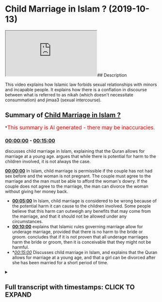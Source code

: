 # Child Marriage in Islam ? (2019-10-13)

<iframe loading='lazy' src='https://www.youtube.com/embed/sEkCeBHQvXw'></iframe>## Description

This video explains how Islamic law forbids sexual relationships with minors and incapable people. It explains how there is a conflation in discourse between what is referred to as nikah (which doesn't necessitate consummation) and jimaa3 (sexual intercourse).

## Summary of [Child Marriage in Islam ?](https://www.youtube.com/watch?v=sEkCeBHQvXw)


*<span style="color:red; font-size:125%">This summary is AI generated - there may be inaccuracies</span>.

### [00:00:00](https://www.youtube.com/watch?v=sEkCeBHQvXw&t=0) - [00:15:00](https://www.youtube.com/watch?v=sEkCeBHQvXw&t=900)

 discusses child marriage in Islam, explaining that the Quran allows for marriage at a young age. argues that while there is potential for harm to the children involved, it is not always the case.

**[00:00:00](https://www.youtube.com/watch?v=sEkCeBHQvXw&t=0)** In Islam, child marriage is permissible if the couple has not had sex before and the woman is not pregnant. The couple must agree to the marriage and the man must be able to afford the woman's dowry. If the couple does not agree to the marriage, the man can divorce the woman without giving her money back.
* **[00:05:00](https://www.youtube.com/watch?v=sEkCeBHQvXw&t=300)** In Islam, child marriage is considered to be wrong because of the potential harm it can cause to the children involved. Some people believe that this harm can outweigh any benefits that may come from the marriage, and that it should not be allowed under any circumstances.
* **[00:10:00](https://www.youtube.com/watch?v=sEkCeBHQvXw&t=600)** explains that Islamic rules governing marriage allow for underage marriage, provided that there is no harm to the bride or groom. concludes that if it is not proven that all underage marriages harm the bride or groom, then it is conceivable that they might not be harmful.
* **[00:15:00](https://www.youtube.com/watch?v=sEkCeBHQvXw&t=900)* Discusses child marriage in Islam, and explains that the Quran allows for marriage at a young age, and that a girl can be divorced after she has been married for a short period of time.

<details><summary><h2>Full transcript with timestamps: CLICK TO EXPAND</h2></summary>

[0:00:08](https://youtu.be/sEkCeBHQvXw?t=8) no no no when the pom-poms our son was  
[0:00:11](https://youtu.be/sEkCeBHQvXw?t=11) alive there was no need for anyone else  
[0:00:13](https://youtu.be/sEkCeBHQvXw?t=13) to be able to buy the finished you  
[0:00:32](https://youtu.be/sEkCeBHQvXw?t=32) realize an attempt on the discussion  
[0:00:46](https://youtu.be/sEkCeBHQvXw?t=46) that I'm a different person what I'm  
[0:00:48](https://youtu.be/sEkCeBHQvXw?t=48) saying to you  
[0:00:49](https://youtu.be/sEkCeBHQvXw?t=49) let me be clear 6511 your head yeah well  
[0:00:53](https://youtu.be/sEkCeBHQvXw?t=53) let me hide the ones who are never had  
[0:00:54](https://youtu.be/sEkCeBHQvXw?t=54) men straight before if we say that this  
[0:00:57](https://youtu.be/sEkCeBHQvXw?t=57) means what powers are premature freed I  
[0:01:00](https://youtu.be/sEkCeBHQvXw?t=60) have not had periods before yeah we can  
[0:01:03](https://youtu.be/sEkCeBHQvXw?t=63) accept this no problem  
[0:01:04](https://youtu.be/sEkCeBHQvXw?t=64) yeah I'll accept that purse at that  
[0:01:06](https://youtu.be/sEkCeBHQvXw?t=66) interpretation I'll say fine what does  
[0:01:08](https://youtu.be/sEkCeBHQvXw?t=68) it say in the verse that they can have  
[0:01:10](https://youtu.be/sEkCeBHQvXw?t=70) sex with the man it doesn't say that  
[0:01:12](https://youtu.be/sEkCeBHQvXw?t=72) I've SAT before the Quran max explicitly  
[0:01:14](https://youtu.be/sEkCeBHQvXw?t=74) clear in total no it says that if in the  
[0:01:20](https://youtu.be/sEkCeBHQvXw?t=80) Quran it says that if you have touched  
[0:01:22](https://youtu.be/sEkCeBHQvXw?t=82) her then you have if you have touched  
[0:01:24](https://youtu.be/sEkCeBHQvXw?t=84) her then you don't have to give her my  
[0:01:25](https://youtu.be/sEkCeBHQvXw?t=85) heart back in other words her dowry back  
[0:01:27](https://youtu.be/sEkCeBHQvXw?t=87) if you haven't touched her then and you  
[0:01:29](https://youtu.be/sEkCeBHQvXw?t=89) divorce her then you know you don't have  
[0:01:31](https://youtu.be/sEkCeBHQvXw?t=91) to get you give them a model back in  
[0:01:33](https://youtu.be/sEkCeBHQvXw?t=93) other words it's conceivable - excuse me  
[0:01:36](https://youtu.be/sEkCeBHQvXw?t=96) it's conceivable to marry and not touch  
[0:01:39](https://youtu.be/sEkCeBHQvXw?t=99) yeah and that is a form of marriage  
[0:01:40](https://youtu.be/sEkCeBHQvXw?t=100) which existed is actually not a marriage  
[0:01:43](https://youtu.be/sEkCeBHQvXw?t=103) it's a in vernacular term to refer to as  
[0:01:46](https://youtu.be/sEkCeBHQvXw?t=106) the contract of some sort so I'm saying  
[0:01:49](https://youtu.be/sEkCeBHQvXw?t=109) is it's not  
[0:01:55](https://youtu.be/sEkCeBHQvXw?t=115) yeah so I'm saying about sex exactly  
[0:01:57](https://youtu.be/sEkCeBHQvXw?t=117) thank you very much someone who  
[0:01:59](https://youtu.be/sEkCeBHQvXw?t=119) understands a little bomb fantasy so  
[0:02:00](https://youtu.be/sEkCeBHQvXw?t=120) here  
[0:02:01](https://youtu.be/sEkCeBHQvXw?t=121) yeah that's fine just leave em he says  
[0:02:05](https://youtu.be/sEkCeBHQvXw?t=125) chat he's a young he's a young man  
[0:02:06](https://youtu.be/sEkCeBHQvXw?t=126) obviously all the ladies are very  
[0:02:08](https://youtu.be/sEkCeBHQvXw?t=128) attractive very attractive okay so  
[0:02:18](https://youtu.be/sEkCeBHQvXw?t=138) having said that what I'm trying to say  
[0:02:20](https://youtu.be/sEkCeBHQvXw?t=140) is this is that so when the quran says  
[0:02:22](https://youtu.be/sEkCeBHQvXw?t=142) were lemme ahead this is that if we put  
[0:02:25](https://youtu.be/sEkCeBHQvXw?t=145) Jamar at Villa we'll put all the leaves  
[0:02:27](https://youtu.be/sEkCeBHQvXw?t=147) together which we have to tell apart the  
[0:02:29](https://youtu.be/sEkCeBHQvXw?t=149) same method then you'll find that the  
[0:02:32](https://youtu.be/sEkCeBHQvXw?t=152) Koran says yes the ones you who have  
[0:02:36](https://youtu.be/sEkCeBHQvXw?t=156) never had before you but it also says  
[0:02:39](https://youtu.be/sEkCeBHQvXw?t=159) hadith says Allah Allah Allah Allah  
[0:02:40](https://youtu.be/sEkCeBHQvXw?t=160) which is the high that which means you  
[0:02:42](https://youtu.be/sEkCeBHQvXw?t=162) can't harm or reciprocity which is the  
[0:02:45](https://youtu.be/sEkCeBHQvXw?t=165) principle that everyone uses to say that  
[0:02:47](https://youtu.be/sEkCeBHQvXw?t=167) you can't have intercourse work with  
[0:02:49](https://youtu.be/sEkCeBHQvXw?t=169) someone professional unable the second  
[0:02:51](https://youtu.be/sEkCeBHQvXw?t=171) thing they use is  
[0:03:05](https://youtu.be/sEkCeBHQvXw?t=185) [Music]  
[0:03:37](https://youtu.be/sEkCeBHQvXw?t=217) we had this discussion before that some  
[0:03:40](https://youtu.be/sEkCeBHQvXw?t=220) things are not like the Constitution the  
[0:03:43](https://youtu.be/sEkCeBHQvXw?t=223) Quran is like the Constitution and the  
[0:03:44](https://youtu.be/sEkCeBHQvXw?t=224) hadith is like the laws so what yeah you  
[0:03:48](https://youtu.be/sEkCeBHQvXw?t=228) need elaboration that's why I say to  
[0:03:50](https://youtu.be/sEkCeBHQvXw?t=230) kana load I actually made this argument  
[0:03:51](https://youtu.be/sEkCeBHQvXw?t=231) you're making I said that if you only  
[0:03:53](https://youtu.be/sEkCeBHQvXw?t=233) took a Quranic understanding then it  
[0:03:55](https://youtu.be/sEkCeBHQvXw?t=235) would be permissible for you to have sex  
[0:03:56](https://youtu.be/sEkCeBHQvXw?t=236) with minors we wait to get away from  
[0:03:59](https://youtu.be/sEkCeBHQvXw?t=239) that is to have hadith expire expansion  
[0:04:02](https://youtu.be/sEkCeBHQvXw?t=242) if you only took the Quran you're right  
[0:04:04](https://youtu.be/sEkCeBHQvXw?t=244) if the Quran was the only thing I have a  
[0:04:06](https://youtu.be/sEkCeBHQvXw?t=246) video on this with carnal owners if you  
[0:04:09](https://youtu.be/sEkCeBHQvXw?t=249) only looked at the Quran based on the  
[0:04:11](https://youtu.be/sEkCeBHQvXw?t=251) version of Quran 65 for it would be  
[0:04:13](https://youtu.be/sEkCeBHQvXw?t=253) permissible to have sex with minors but  
[0:04:16](https://youtu.be/sEkCeBHQvXw?t=256) what I'm saying is that we don't just  
[0:04:17](https://youtu.be/sEkCeBHQvXw?t=257) say Quran so we take ADIZ and as a  
[0:04:20](https://youtu.be/sEkCeBHQvXw?t=260) result of that because of the actions of  
[0:04:22](https://youtu.be/sEkCeBHQvXw?t=262) a prophet and he's saying that you can't  
[0:04:23](https://youtu.be/sEkCeBHQvXw?t=263) harm anyone the jurists have says for  
[0:04:26](https://youtu.be/sEkCeBHQvXw?t=266) example I've mentioned with dairy in his  
[0:04:27](https://youtu.be/sEkCeBHQvXw?t=267) book aliens off and his chapter of  
[0:04:29](https://youtu.be/sEkCeBHQvXw?t=269) Hadoop he mentions anyone who has sex  
[0:04:31](https://youtu.be/sEkCeBHQvXw?t=271) with someone who's under the age of  
[0:04:34](https://youtu.be/sEkCeBHQvXw?t=274) puberty yeah we merge there whipped so  
[0:04:39](https://youtu.be/sEkCeBHQvXw?t=279) another words they flogged in public now  
[0:04:41](https://youtu.be/sEkCeBHQvXw?t=281) there's a question is it the scholars he  
[0:04:43](https://youtu.be/sEkCeBHQvXw?t=283) said the humblest call is there  
[0:04:44](https://youtu.be/sEkCeBHQvXw?t=284) different some said that is they all  
[0:04:45](https://youtu.be/sEkCeBHQvXw?t=285) whipped and some say they're not with  
[0:04:47](https://youtu.be/sEkCeBHQvXw?t=287) the point is this is that why is he  
[0:04:48](https://youtu.be/sEkCeBHQvXw?t=288) talking about punishment in marriage  
[0:04:50](https://youtu.be/sEkCeBHQvXw?t=290) yeah so so this is something what I'm  
[0:04:53](https://youtu.be/sEkCeBHQvXw?t=293) saying is Islam is actually the only  
[0:04:54](https://youtu.be/sEkCeBHQvXw?t=294) religion and my understanding is first  
[0:04:56](https://youtu.be/sEkCeBHQvXw?t=296) of the Abrahamic religions which makes  
[0:04:58](https://youtu.be/sEkCeBHQvXw?t=298) it so explicitly clear that in fact  
[0:05:01](https://youtu.be/sEkCeBHQvXw?t=301) having intercourse with unable people  
[0:05:02](https://youtu.be/sEkCeBHQvXw?t=302) where would I be - or not by the way  
[0:05:04](https://youtu.be/sEkCeBHQvXw?t=304) because there could be someone who's a  
[0:05:05](https://youtu.be/sEkCeBHQvXw?t=305) mental mentally ill or by the way like  
[0:05:07](https://youtu.be/sEkCeBHQvXw?t=307) in the law now can I ask you a question  
[0:05:09](https://youtu.be/sEkCeBHQvXw?t=309) how I have sex of a 75 year old me yeah  
[0:05:12](https://youtu.be/sEkCeBHQvXw?t=312) it's legal but if I had I guarantee if I  
[0:05:15](https://youtu.be/sEkCeBHQvXw?t=315) have sex with oh sorry sorry but no from  
[0:05:17](https://youtu.be/sEkCeBHQvXw?t=317) me serve some more okay no sir you so no  
[0:05:20](https://youtu.be/sEkCeBHQvXw?t=320) no not me listen what I'm saying is what  
[0:05:23](https://youtu.be/sEkCeBHQvXw?t=323) is it illegal  
[0:05:24](https://youtu.be/sEkCeBHQvXw?t=324) no it's Haram though is Haram  
[0:05:29](https://youtu.be/sEkCeBHQvXw?t=329) what I'm saying is that the  
[0:05:33](https://youtu.be/sEkCeBHQvXw?t=333) one-size-fits-all policy of okay 1560 a  
[0:05:36](https://youtu.be/sEkCeBHQvXw?t=336) model I don't care about that I'm not  
[0:05:38](https://youtu.be/sEkCeBHQvXw?t=338) even against the age of consent but I'm  
[0:05:40](https://youtu.be/sEkCeBHQvXw?t=340) saying that they should be it should be  
[0:05:41](https://youtu.be/sEkCeBHQvXw?t=341) more nuanced look no problem I'm saying  
[0:05:45](https://youtu.be/sEkCeBHQvXw?t=345) it's more nuanced innocence I'm saying  
[0:05:51](https://youtu.be/sEkCeBHQvXw?t=351) that look in the day and age we live in  
[0:05:52](https://youtu.be/sEkCeBHQvXw?t=352) now I actually would I would put it to  
[0:05:55](https://youtu.be/sEkCeBHQvXw?t=355) you and I made this argument before of  
[0:05:56](https://youtu.be/sEkCeBHQvXw?t=356) Ali we said that look because there's  
[0:05:58](https://youtu.be/sEkCeBHQvXw?t=358) more than one factor would write as a  
[0:06:00](https://youtu.be/sEkCeBHQvXw?t=360) marriage that had control which means  
[0:06:02](https://youtu.be/sEkCeBHQvXw?t=362) ability it's a matter of issue had mr.  
[0:06:04](https://youtu.be/sEkCeBHQvXw?t=364) Walker if she had means scholarly  
[0:06:06](https://youtu.be/sEkCeBHQvXw?t=366) ability and to to the son just won't  
[0:06:15](https://youtu.be/sEkCeBHQvXw?t=375) forget  
[0:06:20](https://youtu.be/sEkCeBHQvXw?t=380) some places only needs exegesis and the  
[0:06:23](https://youtu.be/sEkCeBHQvXw?t=383) scholars come together and you said some  
[0:06:24](https://youtu.be/sEkCeBHQvXw?t=384) Arabic words and they come together in  
[0:06:26](https://youtu.be/sEkCeBHQvXw?t=386) it so I am asking over timing so at the  
[0:06:28](https://youtu.be/sEkCeBHQvXw?t=388) time of the Prophet obviously there  
[0:06:30](https://youtu.be/sEkCeBHQvXw?t=390) weren't huge schools of scholars there  
[0:06:33](https://youtu.be/sEkCeBHQvXw?t=393) were just hundreds and they should do as  
[0:06:48](https://youtu.be/sEkCeBHQvXw?t=408) well here's what here's what people that  
[0:06:51](https://youtu.be/sEkCeBHQvXw?t=411) understand here's what people are  
[0:06:52](https://youtu.be/sEkCeBHQvXw?t=412) understand about I just wanted to say to  
[0:06:54](https://youtu.be/sEkCeBHQvXw?t=414) you before his long assist you look  
[0:06:56](https://youtu.be/sEkCeBHQvXw?t=416) every environment is different okay  
[0:06:57](https://youtu.be/sEkCeBHQvXw?t=417) Islam is not the Islamic rule is not a  
[0:07:00](https://youtu.be/sEkCeBHQvXw?t=420) rock in the sense that it's unmarriable  
[0:07:01](https://youtu.be/sEkCeBHQvXw?t=421) unflexible and in the sense this there  
[0:07:05](https://youtu.be/sEkCeBHQvXw?t=425) is a degree of elasticity and that's  
[0:07:07](https://youtu.be/sEkCeBHQvXw?t=427) what our soul is all about is to see  
[0:07:09](https://youtu.be/sEkCeBHQvXw?t=429) okay what works well in this situation  
[0:07:11](https://youtu.be/sEkCeBHQvXw?t=431) what counts as harm in this situation  
[0:07:13](https://youtu.be/sEkCeBHQvXw?t=433) what counts as necessity in this  
[0:07:15](https://youtu.be/sEkCeBHQvXw?t=435) situation and the answers to that  
[0:07:16](https://youtu.be/sEkCeBHQvXw?t=436) question is different so for me now if  
[0:07:18](https://youtu.be/sEkCeBHQvXw?t=438) you if I bring someone my man  
[0:07:21](https://youtu.be/sEkCeBHQvXw?t=441) I say look we've go to a primary school  
[0:07:24](https://youtu.be/sEkCeBHQvXw?t=444) year six yeah yes sir five years ago we  
[0:07:28](https://youtu.be/sEkCeBHQvXw?t=448) have five year six yeah ten eleven year  
[0:07:30](https://youtu.be/sEkCeBHQvXw?t=450) olds yeah if we go to those ages and  
[0:07:32](https://youtu.be/sEkCeBHQvXw?t=452) I've shown you I promise you anywhere in  
[0:07:35](https://youtu.be/sEkCeBHQvXw?t=455) London anyway the UK or any of these  
[0:07:37](https://youtu.be/sEkCeBHQvXw?t=457) kids ready for marriage  
[0:07:38](https://youtu.be/sEkCeBHQvXw?t=458) absolutely not what the fingers are sick  
[0:07:40](https://youtu.be/sEkCeBHQvXw?t=460) mind you don't know but my name is  
[0:07:51](https://youtu.be/sEkCeBHQvXw?t=471) Manuel be honest yeah  
[0:07:52](https://youtu.be/sEkCeBHQvXw?t=472) all right so me a new wife the reason  
[0:07:55](https://youtu.be/sEkCeBHQvXw?t=475) why is this interest we would both say  
[0:07:57](https://youtu.be/sEkCeBHQvXw?t=477) that contradicts your ability yeah so I  
[0:07:59](https://youtu.be/sEkCeBHQvXw?t=479) would harm them yes okay anything that  
[0:08:01](https://youtu.be/sEkCeBHQvXw?t=481) harms or anybody is I'm not allowed  
[0:08:03](https://youtu.be/sEkCeBHQvXw?t=483) married yeah it's not allowed alright so  
[0:08:05](https://youtu.be/sEkCeBHQvXw?t=485) because the the Qaeda that we have which  
[0:08:08](https://youtu.be/sEkCeBHQvXw?t=488) is similar to our liberal fingers  
[0:08:13](https://youtu.be/sEkCeBHQvXw?t=493) women should join this is what I say to  
[0:08:15](https://youtu.be/sEkCeBHQvXw?t=495) you look this is what Porsche real  
[0:08:17](https://youtu.be/sEkCeBHQvXw?t=497) consequentialism yeah question why is it  
[0:08:20](https://youtu.be/sEkCeBHQvXw?t=500) wrong to have sex or one euro second for  
[0:08:43](https://youtu.be/sEkCeBHQvXw?t=523) now I'm sorry to say but we love Jesus  
[0:08:45](https://youtu.be/sEkCeBHQvXw?t=525) as well now we do it's the same person  
[0:08:49](https://youtu.be/sEkCeBHQvXw?t=529) what is it for now listen discussion all  
[0:08:56](https://youtu.be/sEkCeBHQvXw?t=536) right Baz message Jesus is that look if  
[0:08:59](https://youtu.be/sEkCeBHQvXw?t=539) it's you're saying it's wrong primarily  
[0:09:02](https://youtu.be/sEkCeBHQvXw?t=542) because of the harm the consequences of  
[0:09:04](https://youtu.be/sEkCeBHQvXw?t=544) it perfect I totally agree with you  
[0:09:09](https://youtu.be/sEkCeBHQvXw?t=549) right so all I'm saying is that if this  
[0:09:11](https://youtu.be/sEkCeBHQvXw?t=551) I love will call a positive reasoning  
[0:09:13](https://youtu.be/sEkCeBHQvXw?t=553) did not exist and it wouldn't be wrong  
[0:09:17](https://youtu.be/sEkCeBHQvXw?t=557) perfect so it's consequentially wrong if  
[0:09:27](https://youtu.be/sEkCeBHQvXw?t=567) you can ensure it something which is  
[0:09:28](https://youtu.be/sEkCeBHQvXw?t=568) partially wrong something which is  
[0:09:30](https://youtu.be/sEkCeBHQvXw?t=570) intuitively wrong is not always it's not  
[0:09:32](https://youtu.be/sEkCeBHQvXw?t=572) as always categorically wrong  
[0:09:34](https://youtu.be/sEkCeBHQvXw?t=574) now you can have something like let me  
[0:09:35](https://youtu.be/sEkCeBHQvXw?t=575) explain you could have something which  
[0:09:37](https://youtu.be/sEkCeBHQvXw?t=577) is intuitively wrong  
[0:09:38](https://youtu.be/sEkCeBHQvXw?t=578) what consequentially well you can have  
[0:09:39](https://youtu.be/sEkCeBHQvXw?t=579) something what it's consequentially  
[0:09:43](https://youtu.be/sEkCeBHQvXw?t=583) wrong which means it's the 1 because X Y  
[0:09:44](https://youtu.be/sEkCeBHQvXw?t=584) Z you can explain why right now I'm  
[0:09:48](https://youtu.be/sEkCeBHQvXw?t=588) saying that with that explanation I  
[0:09:50](https://youtu.be/sEkCeBHQvXw?t=590) agree with you if you don't have that  
[0:09:52](https://youtu.be/sEkCeBHQvXw?t=592) explanation I then we say it's not one  
[0:09:54](https://youtu.be/sEkCeBHQvXw?t=594) anymore therefore therefore therefore  
[0:09:56](https://youtu.be/sEkCeBHQvXw?t=596) I'm one positing to use a scientific  
[0:09:58](https://youtu.be/sEkCeBHQvXw?t=598) approach I'm saying to you that if the  
[0:10:01](https://youtu.be/sEkCeBHQvXw?t=601) person's age is 15  
[0:10:03](https://youtu.be/sEkCeBHQvXw?t=603) yeah it could be wrong depending on that  
[0:10:06](https://youtu.be/sEkCeBHQvXw?t=606) person if she's 16 it could be wrong I'm  
[0:10:11](https://youtu.be/sEkCeBHQvXw?t=611) Kimora Lee morally look if you've got a  
[0:10:13](https://youtu.be/sEkCeBHQvXw?t=613) 16 year old I'm saying it could be wrong  
[0:10:15](https://youtu.be/sEkCeBHQvXw?t=615) yeah and it could be right yeah  
[0:10:17](https://youtu.be/sEkCeBHQvXw?t=617) depending on that person only just that  
[0:10:21](https://youtu.be/sEkCeBHQvXw?t=621) person themselves it could be it could  
[0:10:24](https://youtu.be/sEkCeBHQvXw?t=624) be wrong could be wrong right depends on  
[0:10:26](https://youtu.be/sEkCeBHQvXw?t=626) what the variable depends what if it  
[0:10:28](https://youtu.be/sEkCeBHQvXw?t=628) harms them or not what legal is a  
[0:10:33](https://youtu.be/sEkCeBHQvXw?t=633) different story that's a different  
[0:10:35](https://youtu.be/sEkCeBHQvXw?t=635) reason  
[0:10:38](https://youtu.be/sEkCeBHQvXw?t=638) no problem in this case that's in this  
[0:10:42](https://youtu.be/sEkCeBHQvXw?t=642) country by the way yeah 14:12  
[0:10:47](https://youtu.be/sEkCeBHQvXw?t=647) yeah no problem so having said one  
[0:10:49](https://youtu.be/sEkCeBHQvXw?t=649) person exactly no problem so what I'm  
[0:10:52](https://youtu.be/sEkCeBHQvXw?t=652) saying to you is this is that if you say  
[0:10:55](https://youtu.be/sEkCeBHQvXw?t=655) it's wrong because of your hum factor  
[0:10:57](https://youtu.be/sEkCeBHQvXw?t=657) yeah yeah yeah perfect yeah I'm saying  
[0:11:00](https://youtu.be/sEkCeBHQvXw?t=660) to you I agree with you look Islamic  
[0:11:02](https://youtu.be/sEkCeBHQvXw?t=662) roots of you yeah Islamic rules of you  
[0:11:03](https://youtu.be/sEkCeBHQvXw?t=663) so I'm saying so long as that cause is  
[0:11:05](https://youtu.be/sEkCeBHQvXw?t=665) not there no more then we can't say it's  
[0:11:08](https://youtu.be/sEkCeBHQvXw?t=668) wrong no society is decided like you  
[0:11:20](https://youtu.be/sEkCeBHQvXw?t=680) said because if you really think about  
[0:11:25](https://youtu.be/sEkCeBHQvXw?t=685) that hey you know when did this change  
[0:11:27](https://youtu.be/sEkCeBHQvXw?t=687) it changed my it 29 yeah yeah when you  
[0:11:29](https://youtu.be/sEkCeBHQvXw?t=689) had the Marriage Act change before 2012  
[0:11:32](https://youtu.be/sEkCeBHQvXw?t=692) too  
[0:11:34](https://youtu.be/sEkCeBHQvXw?t=694) women didn't venture right anyway into  
[0:11:36](https://youtu.be/sEkCeBHQvXw?t=696) no problem  
[0:11:37](https://youtu.be/sEkCeBHQvXw?t=697) but the point is here's what I'm saying  
[0:11:40](https://youtu.be/sEkCeBHQvXw?t=700) to you before the age of 40 year 1929  
[0:11:42](https://youtu.be/sEkCeBHQvXw?t=702) before that parrot a legal paradigm  
[0:11:44](https://youtu.be/sEkCeBHQvXw?t=704) shift no no it was 12 years old yeah if  
[0:11:47](https://youtu.be/sEkCeBHQvXw?t=707) you look at the Marriage Act 1929 with  
[0:11:49](https://youtu.be/sEkCeBHQvXw?t=709) 12 years old before that time what I'm  
[0:11:52](https://youtu.be/sEkCeBHQvXw?t=712) saying to you is that was it the case  
[0:11:53](https://youtu.be/sEkCeBHQvXw?t=713) that all women that were having  
[0:11:54](https://youtu.be/sEkCeBHQvXw?t=714) intercourse at that age were harmed  
[0:12:01](https://youtu.be/sEkCeBHQvXw?t=721) correct  
[0:12:02](https://youtu.be/sEkCeBHQvXw?t=722) it's just there's no need for that you  
[0:12:04](https://youtu.be/sEkCeBHQvXw?t=724) can't prove the opposite no the burden  
[0:12:07](https://youtu.be/sEkCeBHQvXw?t=727) of proof is on the one who's making the  
[0:12:08](https://youtu.be/sEkCeBHQvXw?t=728) claim yeah I'm making it that you're  
[0:12:10](https://youtu.be/sEkCeBHQvXw?t=730) asking the question were they all  
[0:12:12](https://youtu.be/sEkCeBHQvXw?t=732) damaged and I would say okay um not  
[0:12:14](https://youtu.be/sEkCeBHQvXw?t=734) maybe some ridiculous you're still  
[0:12:34](https://youtu.be/sEkCeBHQvXw?t=754) thinking ease quickly no no I'm not  
[0:12:38](https://youtu.be/sEkCeBHQvXw?t=758) saying that I've all I'm saying to you  
[0:12:39](https://youtu.be/sEkCeBHQvXw?t=759) look if you get an 11 year olds  
[0:12:41](https://youtu.be/sEkCeBHQvXw?t=761) testimony at the in the know but then if  
[0:12:52](https://youtu.be/sEkCeBHQvXw?t=772) you're saying no no problem but if  
[0:12:55](https://youtu.be/sEkCeBHQvXw?t=775) you're saying that is the case that  
[0:12:56](https://youtu.be/sEkCeBHQvXw?t=776) there was a wide-scale epidemic harm of  
[0:12:59](https://youtu.be/sEkCeBHQvXw?t=779) women because of that or men for them  
[0:13:01](https://youtu.be/sEkCeBHQvXw?t=781) are you know what you have to finish  
[0:13:06](https://youtu.be/sEkCeBHQvXw?t=786) this point the point is that this is and  
[0:13:17](https://youtu.be/sEkCeBHQvXw?t=797) one thing is you can't possibly prove  
[0:13:20](https://youtu.be/sEkCeBHQvXw?t=800) all women under the age of 16 are  
[0:13:22](https://youtu.be/sEkCeBHQvXw?t=802) definitely not having said that if you  
[0:13:25](https://youtu.be/sEkCeBHQvXw?t=805) go to what you have to do is a story and  
[0:13:27](https://youtu.be/sEkCeBHQvXw?t=807) then this is I'll let me give you  
[0:13:29](https://youtu.be/sEkCeBHQvXw?t=809) someone and you mind if I just finished  
[0:13:33](https://youtu.be/sEkCeBHQvXw?t=813) the sentence please  
[0:13:35](https://youtu.be/sEkCeBHQvXw?t=815) right now I just have me finish the  
[0:13:37](https://youtu.be/sEkCeBHQvXw?t=817) sentence then you can say what you want  
[0:13:38](https://youtu.be/sEkCeBHQvXw?t=818) what I'm saying is this is that if you  
[0:13:41](https://youtu.be/sEkCeBHQvXw?t=821) wanted to do a historical project which  
[0:13:43](https://youtu.be/sEkCeBHQvXw?t=823) is done in many universities in London  
[0:13:45](https://youtu.be/sEkCeBHQvXw?t=825) in the UK in the US and in the Western  
[0:13:47](https://youtu.be/sEkCeBHQvXw?t=827) world the effect of let's say preteen  
[0:13:51](https://youtu.be/sEkCeBHQvXw?t=831) marriage yeah for the sake of argument  
[0:13:53](https://youtu.be/sEkCeBHQvXw?t=833) the effects a preteen marry pre teen  
[0:13:55](https://youtu.be/sEkCeBHQvXw?t=835) marriage on women or girls or whatever  
[0:13:58](https://youtu.be/sEkCeBHQvXw?t=838) on females mutual language no no just  
[0:14:09](https://youtu.be/sEkCeBHQvXw?t=849) let me finish something and you would  
[0:14:11](https://youtu.be/sEkCeBHQvXw?t=851) have to like what I'm telling you what  
[0:14:13](https://youtu.be/sEkCeBHQvXw?t=853) you would do academically you do you'd  
[0:14:14](https://youtu.be/sEkCeBHQvXw?t=854) make good  
[0:14:16](https://youtu.be/sEkCeBHQvXw?t=856) no I'm giving an example right so you'd  
[0:14:20](https://youtu.be/sEkCeBHQvXw?t=860) have something like the effects of  
[0:14:21](https://youtu.be/sEkCeBHQvXw?t=861) preteen marriage on X Society and go on  
[0:14:25](https://youtu.be/sEkCeBHQvXw?t=865) females and exercise from a from time x6  
[0:14:28](https://youtu.be/sEkCeBHQvXw?t=868) time why then you have to go and get  
[0:14:30](https://youtu.be/sEkCeBHQvXw?t=870) micro historical reports of like diary  
[0:14:31](https://youtu.be/sEkCeBHQvXw?t=871) entries err I'm also her harmed and  
[0:14:34](https://youtu.be/sEkCeBHQvXw?t=874) wherever now I'm saying to you if you  
[0:14:37](https://youtu.be/sEkCeBHQvXw?t=877) can produce this evidence and actually  
[0:14:39](https://youtu.be/sEkCeBHQvXw?t=879) take it to consideration account that's  
[0:14:43](https://youtu.be/sEkCeBHQvXw?t=883) the point  
[0:14:43](https://youtu.be/sEkCeBHQvXw?t=883) that's impossible right exactly  
[0:14:45](https://youtu.be/sEkCeBHQvXw?t=885) brilliant so we're come to conclusion  
[0:14:47](https://youtu.be/sEkCeBHQvXw?t=887) now so if it's not all then it's  
[0:14:49](https://youtu.be/sEkCeBHQvXw?t=889) conceivable possibly that a thousand  
[0:14:51](https://youtu.be/sEkCeBHQvXw?t=891) years ago that attended nine ten year  
[0:14:53](https://youtu.be/sEkCeBHQvXw?t=893) olds would not be harmed in these ways  
[0:14:55](https://youtu.be/sEkCeBHQvXw?t=895) that's that's what I'm saying that's  
[0:14:58](https://youtu.be/sEkCeBHQvXw?t=898) always aim  
[0:15:48](https://youtu.be/sEkCeBHQvXw?t=948) okay guys ready okay  
[0:15:53](https://youtu.be/sEkCeBHQvXw?t=953) the Prophet was married I should have  
[0:15:56](https://youtu.be/sEkCeBHQvXw?t=956) Cynthia okay before the Prophet cosmic  
[0:15:59](https://youtu.be/sEkCeBHQvXw?t=959) marriage at 9 it is no problem we want  
[0:16:03](https://youtu.be/sEkCeBHQvXw?t=963) to make her gets a big 8 you know 7 huh  
[0:16:06](https://youtu.be/sEkCeBHQvXw?t=966) yeah okay okay okay now we believe we  
[0:16:17](https://youtu.be/sEkCeBHQvXw?t=977) believe we're support this is very easy  
[0:16:22](https://youtu.be/sEkCeBHQvXw?t=982) it's the Prophet because I saw at the  
[0:16:25](https://youtu.be/sEkCeBHQvXw?t=985) age of seven this brothers you can see  
[0:16:29](https://youtu.be/sEkCeBHQvXw?t=989) in action right because firstly the for  
[0:16:31](https://youtu.be/sEkCeBHQvXw?t=991) marriage contract secondly the Prophet  
[0:16:33](https://youtu.be/sEkCeBHQvXw?t=993) divorced her before she was menstruating  
[0:16:35](https://youtu.be/sEkCeBHQvXw?t=995) yeah so there's no argument here that  
[0:16:38](https://youtu.be/sEkCeBHQvXw?t=998) the Quran says that you can mate  
[0:16:44](https://youtu.be/sEkCeBHQvXw?t=1004) he's been freedom he's going through  
[0:16:47](https://youtu.be/sEkCeBHQvXw?t=1007) other scholars at Huntsman unsealed you  
[0:16:49](https://youtu.be/sEkCeBHQvXw?t=1009) very clearly the prophets marriage -  
[0:16:50](https://youtu.be/sEkCeBHQvXw?t=1010) Aisha you know where he says the inter  
[0:16:52](https://youtu.be/sEkCeBHQvXw?t=1012) period for a girl that's not  
[0:16:53](https://youtu.be/sEkCeBHQvXw?t=1013) menstruating argument okay  
[0:17:28](https://youtu.be/sEkCeBHQvXw?t=1048) the Prophet married I shot at 6:00 and  
[0:17:31](https://youtu.be/sEkCeBHQvXw?t=1051) he consummated at night if we believe  
[0:17:34](https://youtu.be/sEkCeBHQvXw?t=1054) that she started means to another area  
[0:17:35](https://youtu.be/sEkCeBHQvXw?t=1055) it's the public divorce turn at the age  
[0:17:38](https://youtu.be/sEkCeBHQvXw?t=1058) of seven she is a woman that's been  
[0:17:40](https://youtu.be/sEkCeBHQvXw?t=1060) divorced dies Norman's treating they  
[0:17:43](https://youtu.be/sEkCeBHQvXw?t=1063) said his cross  
[0:18:05](https://youtu.be/sEkCeBHQvXw?t=1085) yeah  
[0:18:33](https://youtu.be/sEkCeBHQvXw?t=1113) so what seems lunar but you guys are  
[0:18:36](https://youtu.be/sEkCeBHQvXw?t=1116) trying to see that ones thank you guys  
[0:18:41](https://youtu.be/sEkCeBHQvXw?t=1121) very much so in the Quran it says that  
[0:18:44](https://youtu.be/sEkCeBHQvXw?t=1124) will reward and it's led by Jose  
[0:19:06](https://youtu.be/sEkCeBHQvXw?t=1146) so understand you can  
[0:19:21](https://youtu.be/sEkCeBHQvXw?t=1161) [Laughter]  
</details>